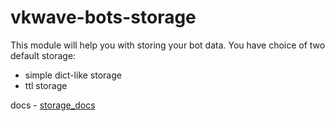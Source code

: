 # vkwave-bots-storage

This module will help you with storing your bot data.
You have choice of two default storage:
 - simple dict-like storage
 - ttl storage
 

docs - [storage_docs](./docs)